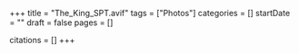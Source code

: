 +++
title = "The_King_SPT.avif"
tags = ["Photos"]
categories = []
startDate = ""
draft = false
pages = []

citations = []
+++
